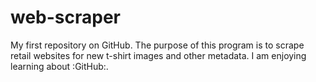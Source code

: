 # web-scraper
My first repository on GitHub.  The purpose of this program is to scrape retail websites for new t-shirt images and other metadata.
I am enjoying learning about :GitHub:.
